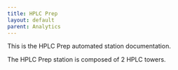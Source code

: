 ```yaml
---
title: HPLC Prep
layout: default
parent: Analytics
---
```


This is the HPLC Prep automated station documentation.

The HPLC Prep station is composed of 2 HPLC towers.
